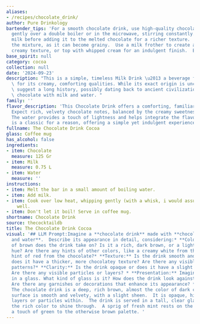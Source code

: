 ```yaml
---
aliases:
- /recipes/chocolate_drink/
author: Pure Drinkology
bartender_tips: 'For a smooth chocolate drink, use high-quality chocolate. Melt it
  gently over a double boiler or in the microwave, stirring constantly.  Chill the
  milk before adding it to the melted chocolate for a richer texture.  Don''t over-heat
  the mixture, as it can become grainy.  Use a milk frother to create a luxurious,
  creamy texture, or top with whipped cream for an indulgent finish.  Enjoy! '
base_spirit: null
category: cocoa
collection: null
date: '2024-09-23'
description: "This is a simple, timeless Milk Drink \u2013 a beverage family known\
  \ for its creamy, comforting qualities. While its exact origin is unclear, its components\
  \ suggest a long history, possibly dating back to ancient civilizations who enjoyed\
  \ chocolate with milk and water. "
family: ''
flavor_description: 'This Chocolate Drink offers a comforting, familiar taste profile.
  Expect rich, velvety chocolate notes, balanced by the creamy sweetness of milk.
  The water provides a touch of lightness and helps integrate the flavors. This drink
  is a classic for a reason, offering a simple yet indulgent experience. '
fullname: The Chocolate Drink Cocoa
glass: Coffee mug
has_alcohol: false
ingredients:
- item: Chocolate
  measure: 125 Gr
- item: Milk
  measure: 0.75 L
- item: Water
  measure: ''
instructions:
- item: Melt the bar in a small amount of boiling water.
- item: Add milk.
- item: Cook over low heat, whipping gently (with a whisk, i would assume) until heated
    well.
- item: Don't let it boil! Serve in coffee mug.
shortname: Chocolate Drink
source: thecocktaildb
title: The Chocolate Drink Cocoa
visual: '## LLM Prompt:Imagine a **chocolate drink** made with **chocolate, milk,
  and water**.  Describe its appearance in detail, considering:* **Color:** What shade
  of brown does the drink take on? Is it a rich, dark brown, or a lighter, milk chocolate
  hue? Are there any hints of other colors, like a creamy white from the milk or a
  hint of red from the chocolate?* **Texture:** Is the drink smooth and velvety, or
  does it have a thicker, more chocolatey texture? Are there any visible swirls or
  patterns?* **Clarity:** Is the drink opaque or does it have a slight translucency?
  Are there any visible particles or layers? * **Presentation:** Imagine the drink
  in a glass. What kind of glass is it? How does the drink look against the glass?
  Are there any garnishes or decorations that enhance its appearance? **Example:**
  The chocolate drink is a deep, rich brown, almost the color of dark chocolate itself.  Its
  surface is smooth and velvety, with a slight sheen.  It is opaque, hiding any visible
  layers or particles within.  The drink is served in a tall, clear glass, allowing
  the rich color to shine through.  A sprig of fresh mint rests on the rim, adding
  a touch of green to the otherwise brown palette. '
---
```



